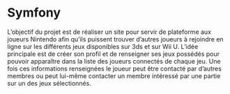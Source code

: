 Symfony
=======

L’objectif du projet est de réaliser un site pour servir de plateforme aux joueurs Nintendo afin qu’ils puissent trouver d’autres joueurs à rejoindre en ligne sur les différents jeux disponibles sur 3ds et sur Wii U. L’idée principale est de créer son profil et de renseigner ses jeux possédés pour pouvoir apparaître dans la liste des joueurs connectés de chaque jeu. Une fois ces informations renseignées le joueur peut être contacté par d’autres membres ou peut lui-même contacter un membre intéressé par une partie sur un des jeux sélectionnés.
